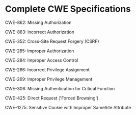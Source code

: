 

# Complete CWE Specifications

CWE-862: Missing Authorization

CWE-863: Incorrect Authorization

CWE-352: Cross-Site Request Forgery (CSRF)

CWE-285: Improper Authorization

CWE-284: Improper Access Control

CWE-266: Incorrect Privilege Assignment

CWE-269: Improper Privilege Management

CWE-306: Missing Authentication for Critical Function

CWE-425: Direct Request ('Forced Browsing')

CWE-1275: Sensitive Cookie with Improper SameSite Attribute